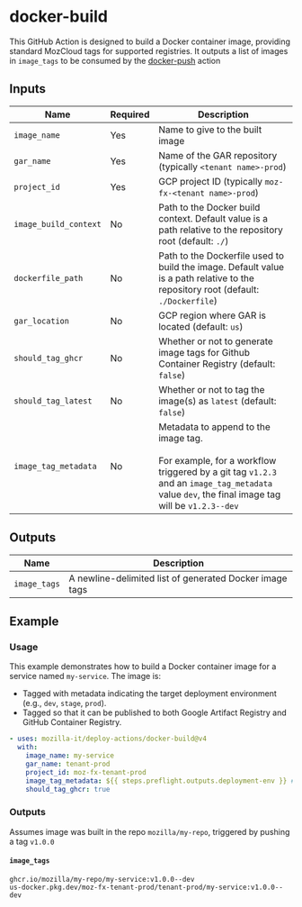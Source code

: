 # docker-build

This GitHub Action is designed to build a Docker container image, providing standard MozCloud tags for supported registries. It outputs a list of images in `image_tags` to be consumed by the [docker-push](../docker-push/README.md) action

## Inputs

| Name                  | Required | Description                                                                                                                                                                                |
| --------------------- | -------- | ------------------------------------------------------------------------------------------------------------------------------------------------------------------------------------------ |
| `image_name`          | Yes      | Name to give to the built image                                                                                                                                                            |
| `gar_name`            | Yes      | Name of the GAR repository (typically `<tenant name>-prod`)                                                                                                                                |
| `project_id`          | Yes      | GCP project ID (typically `moz-fx-<tenant name>-prod`)                                                                                                                                     |
| `image_build_context` | No       | Path to the Docker build context. Default value is a path relative to the repository root (default: `./`)                                                                                  |
| `dockerfile_path`     | No       | Path to the Dockerfile used to build the image. Default value is a path relative to the repository root (default: `./Dockerfile`)                                                          |
| `gar_location`        | No       | GCP region where GAR is located (default: `us`)                                                                                                                                            |
| `should_tag_ghcr`     | No       | Whether or not to generate image tags for Github Container Registry (default: `false`)                                                                                                     |
| `should_tag_latest`   | No       | Whether or not to tag the image(s) as `latest` (default: `false`)                                                                                                                          |
| `image_tag_metadata`  | No       | Metadata to append to the image tag.<br><br>For example, for a workflow triggered by a git tag `v1.2.3` and an `image_tag_metadata` value `dev`, the final image tag will be `v1.2.3--dev` |

## Outputs

| Name         | Description                                             |
| ------------ | ------------------------------------------------------- |
| `image_tags` | A newline-delimited list of generated Docker image tags |

## Example

### Usage

This example demonstrates how to build a Docker container image for a service named `my-service`. The image is:

- Tagged with metadata indicating the target deployment environment (e.g., `dev`, `stage`, `prod`).
- Tagged so that it can be published to both Google Artifact Registry and GitHub Container Registry.

```yaml
- uses: mozilla-it/deploy-actions/docker-build@v4
  with:
    image_name: my-service
    gar_name: tenant-prod
    project_id: moz-fx-tenant-prod
    image_tag_metadata: ${{ steps.preflight.outputs.deployment-env }} # resolves to `dev` for the purposes of this example
    should_tag_ghcr: true
```

### Outputs

Assumes image was built in the repo `mozilla/my-repo`, triggered by pushing a tag `v1.0.0`

#### `image_tags`

```
ghcr.io/mozilla/my-repo/my-service:v1.0.0--dev
us-docker.pkg.dev/moz-fx-tenant-prod/tenant-prod/my-service:v1.0.0--dev
```
